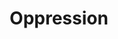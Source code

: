 ---
title: Oppression
crosslinks:
- conspiracy
- ModSupport
- LifeProTips
- news
- undelete
- subredditcancer
- EuropeMeta
- modnews
- cockwombles
- AngelsAndAirwaves
- NuclearThrone
- u_imguralbumbot
- Conservative
- blog
- AskThe_Donald
- nintendo
- SubredditDrama
- LateStageCapitalism
- AskReddit
- IHateRedditModerators
---